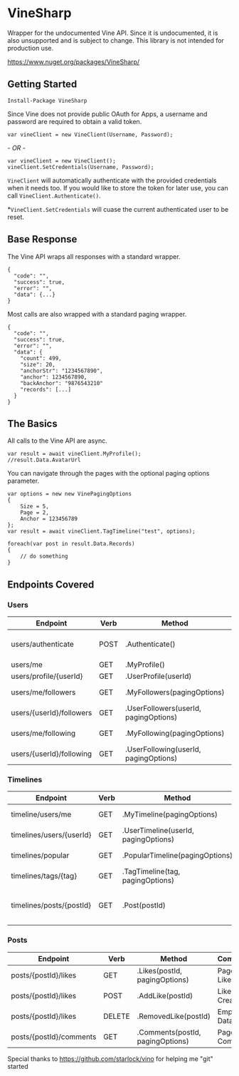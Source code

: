 VineSharp
=========

Wrapper for the undocumented Vine API. Since it is undocumented, it is also unsupported and is subject to change. This library is not intended for production use.

https://www.nuget.org/packages/VineSharp/


Getting Started
---------------

    Install-Package VineSharp

Since Vine does not provide public OAuth for Apps, a username and password are required to obtain a valid token.

    var vineClient = new VineClient(Username, Password);
    
*- OR -*

    var vineClient = new VineClient();
    vineClient.SetCredentials(Username, Password);

``VineClient`` will automatically authenticate with the provided credentials when it needs too. If you would like to store the token for later use, you can call ``VineClient.Authenticate()``.

*``VineClient.SetCredentials`` will cuase the current authenticated user to be reset.

Base Response
-------------
The Vine API wraps all responses with a standard wrapper.

```
{
  "code": "",
  "success": true,
  "error": "",
  "data": {...}
}
```

Most calls are also wrapped with a standard paging wrapper.

```
{
  "code": "",
  "success": true,
  "error": "",
  "data": {
    "count": 499,
    "size": 20,
    "anchorStr": "1234567890",
    "anchor": 1234567890,
    "backAnchor": "9876543210"
    "records": [...]
  }
}
```

The Basics
----------
All calls to the Vine API are async.

```
var result = await vineClient.MyProfile();
//result.Data.AvatarUrl
```

You can navigate through the pages with the optional paging options parameter.

```    
var options = new new VinePagingOptions
{
    Size = 5,
    Page = 2,
    Anchor = 123456789
};
var result = await vineClient.TagTimeline("test", options);

foreach(var post in result.Data.Records)
{
    // do something
}
```

Endpoints Covered
------------------

### Users

| Endpoint                    | Verb    | Method                                      | Comments
|-----------------------------|---------|---------------------------------------------|-------------
| users/authenticate          | POST    | .Authenticate()                             | Uses form encoded body
| users/me                    | GET     | .MyProfile()                                | Profile
| users/profile/{userId}      | GET     | .UserProfile(userId)                        | Profile
| users/me/followers          | GET     | .MyFollowers(pagingOptions)                 | Paged Followers
| users/{userId}/followers    | GET     | .UserFollowers(userId, pagingOptions)       | Paged Followers
| users/me/following          | GET     | .MyFollowing(pagingOptions)                 | Paged Followers
| users/{userId}/following    | GET     | .UserFollowing(userId, pagingOptions)       | Paged Followers

### Timelines
| Endpoint                    | Verb    | Method                                      | Comments
|-----------------------------|---------|---------------------------------------------|----------
| timeline/users/me           | GET     | .MyTimeline(pagingOptions)                  | Paged Posts
| timelines/users/{userId}    | GET     | .UserTimeline(userId, pagingOptions)        | Paged Posts
| timelines/popular           | GET     | .PopularTimeline(pagingOptions)             | Paged Posts
| timelines/tags/{tag}        | GET     | .TagTimeline(tag, pagingOptions)            | Paged Posts
| timelines/posts/{postId}    | GET     | .Post(postId)                               | Paged Posts with only 1 record

### Posts
| Endpoint                    | Verb    | Method                                      | Comments
|-----------------------------|---------|---------------------------------------------|----------
| posts/{postId}/likes        | GET     | .Likes(postId, pagingOptions)               | Paged Likes
| posts/{postId}/likes        | POST    | .AddLike(postId)                            | Like Creation
| posts/{postId}/likes        | DELETE  | .RemovedLike(postId)                        | Empty Data
| posts/{postId}/comments     | GET     | .Comments(postId, pagingOptions)            | Paged Comments



Special thanks to https://github.com/starlock/vino for helping me "git" started
